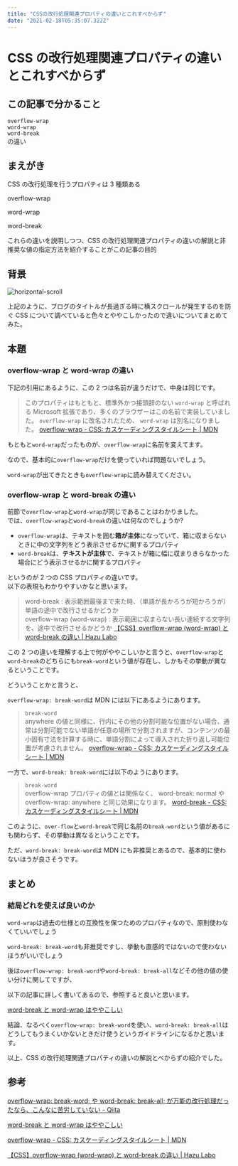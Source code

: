 ```yaml
---
title: "CSSの改行処理関連プロパティの違いとこれすべからず"
date: "2021-02-18T05:35:07.322Z"
---
```


# CSS の改行処理関連プロパティの違いとこれすべからず

## この記事で分かること

`overflow-wrap`  
`word-wrap`  
`word-break`  
の違い

## まえがき

CSS の改行処理を行うプロパティは 3 種類ある

overflow-wrap

word-wrap

word-break

これらの違いを説明しつつ、CSS の改行処理関連プロパティの違いの解説と非推奨な値の指定方法を紹介することがこの記事の目的

## 背景

![horizontal-scroll](https://dl.dropboxusercontent.com/s/43jvsxjwftpsn73/Feb-18-2021%2008-36-30.gif)

上記のように、ブログのタイトルが長過ぎる時に横スクロールが発生するのを防ぐ CSS について調べていると色々とややこしかったので違いについてまとめてみた。

## 本題

### overflow-wrap と word-wrap の違い

下記の引用にあるように、この 2 つは名前が違うだけで、中身は同じです。

> このプロパティはもともと、標準外かつ接頭辞のない `word-wrap` と呼ばれる Microsoft 拡張であり、多くのブラウザーはこの名前で実装していました。 `overflow-wrap` に改名されたため、 `word-wrap` は別名になりました。
> [overflow-wrap - CSS: カスケーディングスタイルシート | MDN](https://developer.mozilla.org/ja/docs/Web/CSS/overflow-wrap)

もともと`word-wrap`だったものが、`overflow-wrap`に名前を変えてます。

なので、基本的に`overflow-wrap`だけを使っていれば問題ないでしょう。

`word-wrap`が出てきたときも`overflow-wrap`に読み替えてください。

### overflow-wrap と word-break の違い

前節で`overflow-wrap`と`word-wrap`が同じであることはわかりました。  
では、`overflow-wrap`と`word-break`の違いは何なのでしょうか?

- `overflow-wrap`は、テキストを囲む**箱が主体**になっていて、箱に収まらないときに中の文字列をどう表示させるかに関するプロパティ
- `word-break`は、**テキストが主体**で、テキストが箱に幅に収まりきらなかった場合にどう表示させるかに関するプロパティ

というのが 2 つの CSS プロパティの違いです。  
以下の表現もわかりやすいかなと思います。

> word-break : 表示範囲最後まで来た時、（単語が長かろうが短かろうが）単語の途中で改行させるかどうか<br/>overflow-wrap (word-wrap) : 表示範囲に収まらない長い連続する文字列を、途中で改行させるかどうか
> [【CSS】overflow-wrap (word-wrap) と word-break の違い | Hazu Labo](https://web.hazu.jp/overflow-wrap-word-break/)

この 2 つの違いを理解する上で何がややこしいかと言うと、`overflow-wrap`と`word-break`のどちらにも`break-word`という値が存在し、しかもその挙動が異なるということです。

どういうことかと言うと、

`overflow-wrap: break-word`は MDN には以下にあるようにあります。

> `break-word`<br/>anywhere の値と同様に、行内にその他の分割可能な位置がない場合、通常は分割可能でない単語が任意の場所で分割されますが、コンテンツの最小固有寸法を計算する時に、単語分割によって導入された折り返し可能位置が考慮されません。
> [overflow-wrap - CSS: カスケーディングスタイルシート | MDN](https://developer.mozilla.org/ja/docs/Web/CSS/overflow-wrap)

一方で、`word-break: break-word`には以下のようにあります。

> `break-word`<br/>overflow-wrap プロパティの値とは関係なく、 word-break: normal や overflow-wrap: anywhere と同じ効果になります。
> [word-break - CSS: カスケーディングスタイルシート | MDN](https://developer.mozilla.org/ja/docs/Web/CSS/word-break)

このように、`over-flow`と`word-break`で同じ名前の`break-word`という値があるにも関わらず、その挙動は異なるということです。

ただ、`word-break: break-word`は MDN にも非推奨とあるので、基本的に使わないほうが良さそうです。

## まとめ

### 結局どれを使えば良いのか

`word-wrap`は過去の仕様との互換性を保つためのプロパティなので、原則使わなくていいでしょう

`word-break: break-word`も非推奨ですし、挙動も直感的ではないので使わないほうがいいでしょう

後は`overflow-wrap: break-word`や`word-break: break-all`などその他の値の使い分けに関してですが、

以下の記事に詳しく書いてあるので、参照すると良いと思います。

[word-break と word-wrap はややこしい](https://w3g.jp/blog/confusing_word-break_word-wrap)

結論、なるべく`overflow-wrap: break-word`を使い、`word-break: break-all`はどうしてもうまくいかないときだけ使うというガイドラインになるかと思います。

以上、CSS の改行処理関連プロパティの違いの解説とべからずの紹介でした。

## 参考

[overflow-wrap: break-word; や word-break: break-all; が万能の改行処理だったなら、こんなに苦労していない - Qiita](https://qiita.com/akane_kato/items/2b1385574e1a1babdde1)

[word-break と word-wrap はややこしい](https://w3g.jp/blog/confusing_word-break_word-wrap)

[overflow-wrap - CSS: カスケーディングスタイルシート | MDN](https://developer.mozilla.org/ja/docs/Web/CSS/overflow-wrap)

[【CSS】overflow-wrap (word-wrap) と word-break の違い | Hazu Labo](https://web.hazu.jp/overflow-wrap-word-break/)

